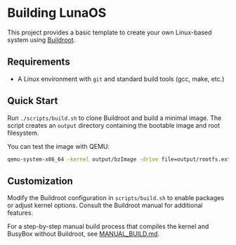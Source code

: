 # Building LunaOS

This project provides a basic template to create your own Linux-based system using [Buildroot](https://buildroot.org/).

## Requirements
- A Linux environment with `git` and standard build tools (gcc, make, etc.)

## Quick Start

Run `./scripts/build.sh` to clone Buildroot and build a minimal image. The script creates an `output` directory containing the bootable image and root filesystem.

You can test the image with QEMU:
```bash
qemu-system-x86_64 -kernel output/bzImage -drive file=output/rootfs.ext2,format=raw,index=0,media=disk -append "root=/dev/sda console=ttyS0" -nographic
```

## Customization

Modify the Buildroot configuration in `scripts/build.sh` to enable packages or adjust kernel options. Consult the Buildroot manual for additional features.

For a step-by-step manual build process that compiles the kernel and BusyBox without Buildroot, see [MANUAL_BUILD.md](MANUAL_BUILD.md).
